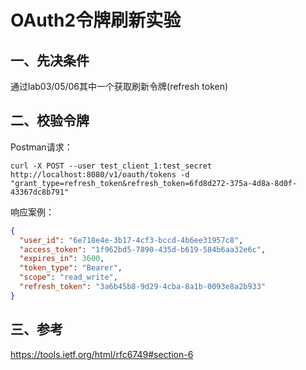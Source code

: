 # OAuth2令牌刷新实验

## 一、先决条件

通过lab03/05/06其中一个获取刷新令牌(refresh token)

## 二、校验令牌

Postman请求：

```
curl -X POST --user test_client_1:test_secret http://localhost:8080/v1/oauth/tokens -d "grant_type=refresh_token&refresh_token=6fd8d272-375a-4d8a-8d0f-43367dc8b791"
```

响应案例：

```json
{
  "user_id": "6e718e4e-3b17-4cf3-bccd-4b6ee31957c8",
  "access_token": "1f962bd5-7890-435d-b619-584b6aa32e6c",
  "expires_in": 3600,
  "token_type": "Bearer",
  "scope": "read_write",
  "refresh_token": "3a6b45b8-9d29-4cba-8a1b-0093e8a2b933"
}

```

## 三、参考

https://tools.ietf.org/html/rfc6749#section-6




